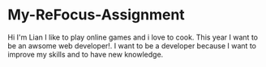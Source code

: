 # My-ReFocus-Assignment
Hi I'm Lian I like to play online games and i love to cook. This year I want to be an awsome web developer!. I want to be a developer because I want to improve my skills and to have new knowledge.
